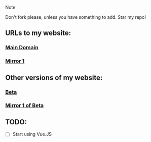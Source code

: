 > [!NOTE]
> Don't fork please, unless you have something to add. Star my repo! 

## URLs to my website:
### [Main Domain](https://jackpurrin.me/)  

### [Mirror 1](https://jackpurrin-me.pages.dev)

## Other versions of my website:  
### [Beta](https://dev.jackpurrin.me/)  

### [Mirror 1 of Beta](https://dev-jackpurrin-me.pages.dev)

## TODO:

- [ ] Start using Vue.JS
